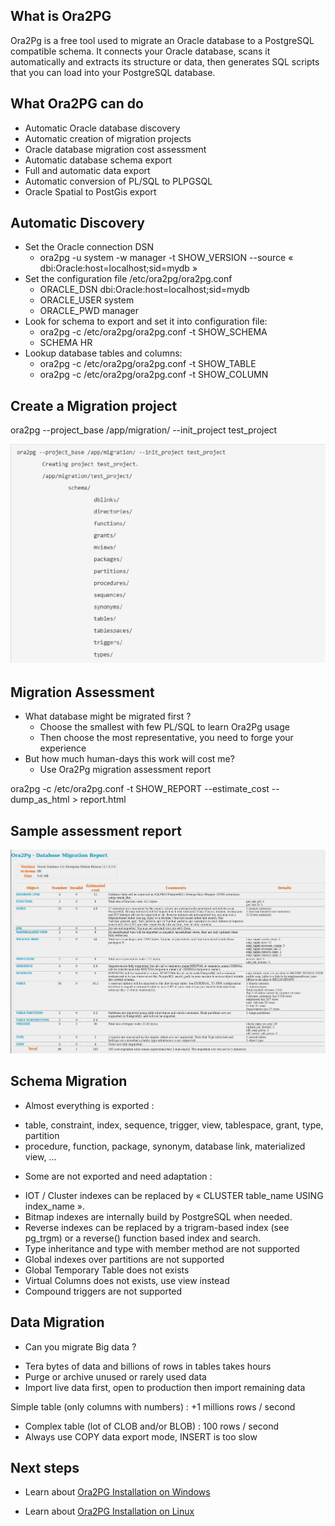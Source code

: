 ## What is Ora2PG

Ora2Pg is a free tool used to migrate an Oracle database to a PostgreSQL compatible schema. It connects your Oracle database, scans it automatically and extracts its structure or data, then generates SQL scripts that you can load into your PostgreSQL database.


## What Ora2PG can do

* Automatic Oracle database discovery
* Automatic creation of migration projects
* Oracle database migration cost assessment
* Automatic database schema export
* Full and automatic data export
* Automatic conversion of PL/SQL to PLPGSQL
* Oracle Spatial to PostGis export



## Automatic Discovery

* Set the Oracle connection DSN
    - ora2pg -u system -w manager -t SHOW_VERSION --source
    « dbi:Oracle:host=localhost;sid=mydb »
* Set the configuration file /etc/ora2pg/ora2pg.conf
    - ORACLE_DSN dbi:Oracle:host=localhost;sid=mydb
    - ORACLE_USER system
    - ORACLE_PWD manager
* Look for schema to export and set it into configuration file:
    - ora2pg -c /etc/ora2pg/ora2pg.conf -t SHOW_SCHEMA
    - SCHEMA HR
* Lookup database tables and columns:
    - ora2pg -c /etc/ora2pg/ora2pg.conf -t SHOW_TABLE
    - ora2pg -c /etc/ora2pg/ora2pg.conf -t SHOW_COLUMN

## Create a Migration project

ora2pg --project_base /app/migration/ --init_project test_project

![ora2pg_project](./image/ora2pg-project.png)

## Migration Assessment

* What database might be migrated first ?
    - Choose the smallest with few PL/SQL to learn Ora2Pg usage
    - Then choose the most representative, you need to forge your experience
* But how much human-days this work will cost me?
    - Use Ora2Pg migration assessment report
    
ora2pg -c /etc/ora2pg.conf -t SHOW_REPORT --estimate_cost --dump_as_html > report.html

## Sample assessment report

![ora2pg_the_hard_way](./image/ora2pg_the_hard_way.jpg)

## Schema Migration

* Almost everything is exported :
 - table, constraint, index, sequence, trigger, view, tablespace, grant, type, partition
 - procedure, function, package, synonym, database link, materialized view, ...
* Some are not exported and need adaptation :
 - IOT / Cluster indexes can be replaced by « CLUSTER table_name USING index_name ».
 - Bitmap indexes are internally build by PostgreSQL when needed.
 - Reverse indexes can be replaced by a trigram-based index (see pg_trgm) or a reverse() function based index and search.
 - Type inheritance and type with member method are not supported
 - Global indexes over partitions are not supported
 - Global Temporary Table does not exists
 - Virtual Columns does not exists, use view instead
 - Compound triggers are not supported


## Data Migration

* Can you migrate Big data ?
 - Tera bytes of data and billions of rows in tables takes hours
 - Purge or archive unused or rarely used data
 - Import live data first, open to production then import remaining data

Simple table (only columns with numbers) : +1 millions rows / second
* Complex table (lot of CLOB and/or BLOB) : 100 rows / second
* Always use COPY data export mode, INSERT is too slow


## Next steps

-   Learn about [Ora2PG Installation on Windows](./Ora2PGInstallWin.md)

-   Learn about [Ora2PG Installation on Linux](./Ora2PGInstallLinux.md)










